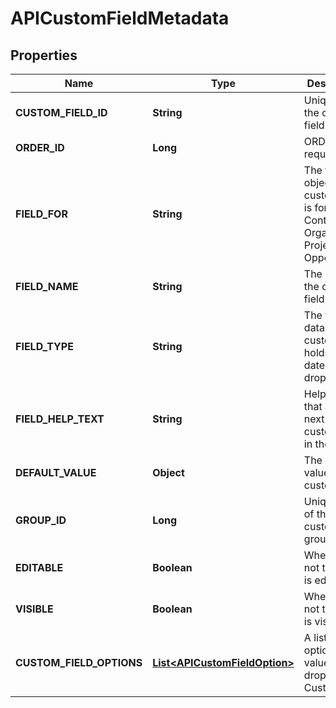 
# APICustomFieldMetadata

## Properties
Name | Type | Description | Notes
------------ | ------------- | ------------- | -------------
**CUSTOM_FIELD_ID** | **String** | Unique ID for the custom field record | 
**ORDER_ID** | **Long** | ORDER_ID is required | 
**FIELD_FOR** | **String** | The type of object this custom field is for: Contact, Organisation, Project or Opportunity | 
**FIELD_NAME** | **String** | The name of the custom field | 
**FIELD_TYPE** | **String** | The type of data this custom field holds: text, date or dropdown | 
**FIELD_HELP_TEXT** | **String** | Help text that appears next to the custom field in the UI. |  [optional]
**DEFAULT_VALUE** | **Object** | The default value of the custom field |  [optional]
**GROUP_ID** | **Long** | Unique key of the custom field group |  [optional]
**EDITABLE** | **Boolean** | Whether or not the field is editable |  [optional]
**VISIBLE** | **Boolean** | Whether or not the field is visible |  [optional]
**CUSTOM_FIELD_OPTIONS** | [**List&lt;APICustomFieldOption&gt;**](APICustomFieldOption.md) | A list of option values for a dropdown Custom Field |  [optional]



